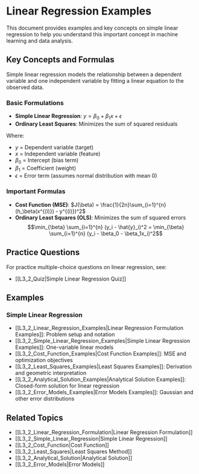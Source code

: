 # Linear Regression Examples

This document provides examples and key concepts on simple linear regression to help you understand this important concept in machine learning and data analysis.

## Key Concepts and Formulas

Simple linear regression models the relationship between a dependent variable and one independent variable by fitting a linear equation to the observed data.

### Basic Formulations

- **Simple Linear Regression**: $y = \beta_0 + \beta_1x + \epsilon$
- **Ordinary Least Squares**: Minimizes the sum of squared residuals

Where:
- $y$ = Dependent variable (target)
- $x$ = Independent variable (feature)
- $\beta_0$ = Intercept (bias term)
- $\beta_1$ = Coefficient (weight)
- $\epsilon$ = Error term (assumes normal distribution with mean 0)

### Important Formulas

- **Cost Function (MSE)**: $J(\beta) = \frac{1}{2n}\sum_{i=1}^{n}(h_\beta(x^{(i)}) - y^{(i)})^2$
- **Ordinary Least Squares (OLS)**: Minimizes the sum of squared errors
  $$\min_{\beta} \sum_{i=1}^{n} (y_i - \hat{y}_i)^2 = \min_{\beta} \sum_{i=1}^{n} (y_i - \beta_0 - \beta_1x_i)^2$$

## Practice Questions

For practice multiple-choice questions on linear regression, see:
- [[L3_2_Quiz|Simple Linear Regression Quiz]]

## Examples

### Simple Linear Regression
- [[L3_2_Linear_Regression_Examples|Linear Regression Formulation Examples]]: Problem setup and notation
- [[L3_2_Simple_Linear_Regression_Examples|Simple Linear Regression Examples]]: One-variable linear models
- [[L3_2_Cost_Function_Examples|Cost Function Examples]]: MSE and optimization objectives
- [[L3_2_Least_Squares_Examples|Least Squares Examples]]: Derivation and geometric interpretation
- [[L3_2_Analytical_Solution_Examples|Analytical Solution Examples]]: Closed-form solution for linear regression
- [[L3_2_Error_Models_Examples|Error Models Examples]]: Gaussian and other error distributions

## Related Topics
- [[L3_2_Linear_Regression_Formulation|Linear Regression Formulation]]
- [[L3_2_Simple_Linear_Regression|Simple Linear Regression]]
- [[L3_2_Cost_Function|Cost Function]]
- [[L3_2_Least_Squares|Least Squares Method]]
- [[L3_2_Analytical_Solution|Analytical Solution]]
- [[L3_2_Error_Models|Error Models]]